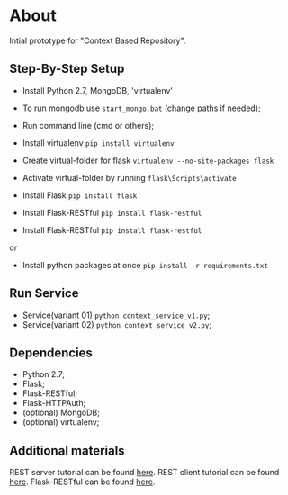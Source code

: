 About
=============

Intial prototype for "Context Based Repository".


Step-By-Step Setup 
------------------

- Install Python 2.7, MongoDB, 'virtualenv'
- To run mongodb use `start_mongo.bat` (change paths if needed);
- Run command line (cmd or others);
- Install virtualenv `pip install virtualenv`
- Create virtual-folder for flask `virtualenv --no-site-packages flask`
- Activate virtual-folder by running `flask\Scripts\activate`

- Install Flask `pip install flask`
- Install Flask-RESTful `pip install flask-restful`
- Install Flask-RESTful `pip install flask-restful`

or

- Install python packages at once `pip install -r requirements.txt`

Run Service 
---------------
- Service(variant 01) `python context_service_v1.py`;
- Service(variant 02) `python context_service_v2.py`;

Dependencies
------------

- Python 2.7;
- Flask;
- Flask-RESTful;
- Flask-HTTPAuth;
- (optional) MongoDB;
- (optional) virtualenv;


Additional materials
-------
REST server tutorial can be found [here](http://blog.miguelgrinberg.com/post/designing-a-restful-api-with-python-and-flask).
REST client tutorial can be found [here](http://blog.miguelgrinberg.com/post/writing-a-javascript-rest-client).
Flask-RESTful can be found [here](http://flask-restful.readthedocs.org/en/latest/).

